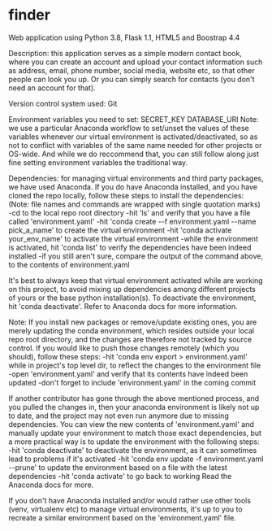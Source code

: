 # finder

Web application using Python 3.8, Flask 1.1, HTML5 and Boostrap 4.4

Description: this application serves as a simple modern contact book, where you can create an account and upload your contact
information such as address, email, phone number, social media, website etc, so that other people can look you up.
Or you can simply search for contacts (you don't need an account for that).

Version control system used: Git

Environment variables you need to set:
SECRET_KEY
DATABASE_URI
Note: we use a particular Anaconda workflow to set/unset the values of these variables whenever our virtual environment is
activated/deactivated, so as not to conflict with variables of the same name needed for other projects or OS-wide. And while 
we do reccommend that, you can still follow along just fine setting environment variables the traditional way.

Dependencies: for managing virtual environments and third party packages, we have used Anaconda. If you do have Anaconda
installed, and you have cloned the repo locally, follow these steps to install the dependencies:
(Note: file names and commands are wrapped with single quotation marks)
-cd to the local repo root directory
-hit 'ls' and verify that you have a file called 'environment.yaml'
-hit 'conda create --f environment.yaml --name pick_a_name' to create the virtual environment
-hit 'conda activate your_env_name' to activate the virtual environment
-while the environment is activated, hit 'conda list' to verify the dependencies have been indeed installed
-if you still aren't sure, compare the output of the command above, to the contents of environment.yaml

It's best to always keep that virtual environment activated while are working on this project, to avoid mixing up
dependencies among different projects of yours or the base python installation(s). 
To deactivate the environment, hit 'conda deactivate'. Refer to Anaconda docs for more information.

Note: If you install new packages or remove/update existing ones, you are merely updating the conda environment, which resides
outside your local repo root directory, and the changes are therefore not tracked by source control.
If you would like to push those changes remotely (which you should), follow these steps:
-hit 'conda env export > environment.yaml' while in project's top level dir, to reflect the changes to the environment file
-open 'environment.yaml' and verify that its contents have indeed been updated
-don't forget to include 'environment.yaml' in the coming commit

If another contributor has gone through the above mentioned process, and you pulled the changes in, then your anaconda environment is 
likely not up to date, and the project may not even run anymore due to missing dependencies.
You can view the new contents of 'environment.yaml' and manually update your environment to match those exact dependencies, but a 
more practical way is to update the environment with the following steps:
-hit 'conda deactivate' to deactivate the environment, as it can sometimes lead to problems if it's activated
-hit 'conda env update -f environment.yaml --prune' to update the environment based on a file with the latest dependencies
-hit 'conda activate' to go back to working
Read the Anaconda docs for more.

If you don't have Anaconda installed and/or would rather use other tools (venv, virtualenv etc) to manage virtual 
environments, it's up to you to recreate a similar environment based on the 'environment.yaml' file.

